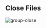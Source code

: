 ## Close Files

![group-close](https://user-images.githubusercontent.com/7388088/71008073-b2123900-20f0-11ea-8f42-f01960d17289.gif)
